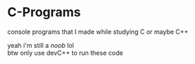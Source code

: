 # <b>C-Programs</b>
console programs that I made while studying C or maybe C++

yeah i'm still a <i>noob</i> lol<br>
btw only use devC++ to run these code 
